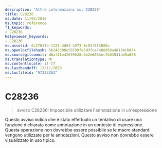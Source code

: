 ```yaml
---
description: 'Altre informazioni su: C28236'
title: C28236
ms.date: 11/04/2016
ms.topic: reference
f1_keywords:
- C28236
helpviewer_keywords:
- C28236
ms.assetid: 6c2761fe-1121-4d54-b973-6c53f0f3080a
ms.openlocfilehash: 5b242308e50709fe5d3fce7488d60a4d134cb874
ms.sourcegitcommit: d6af41e42699628c3e2e6063ec7b03931a49a098
ms.translationtype: MT
ms.contentlocale: it-IT
ms.lasthandoff: 12/11/2020
ms.locfileid: "97323353"
---
```

# <a name="c28236"></a>C28236

> avviso C28236: Impossibile utilizzare l'annotazione in un'espressione

Questo avviso indica che è stato effettuato un tentativo di usare una funzione dichiarata come annotazione in un contesto di espressione. Questa operazione non dovrebbe essere possibile se le macro standard vengono utilizzate per le annotazioni. Questo avviso non dovrebbe essere visualizzato in uso tipico.
